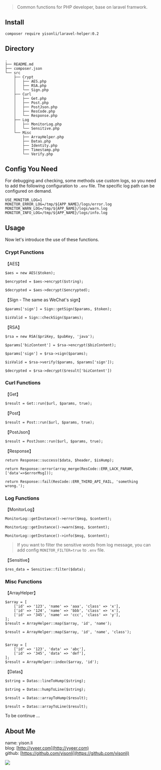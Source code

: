 > Common functions for PHP developer, base on laravel framwork.

## Install
```
composer require yisonli/laravel-helper:0.2
```

## Directory
```
.
├── README.md
├── composer.json
└── src
    ├── Crypt
    │   ├── AES.php
    │   ├── RSA.php
    │   └── Sign.php
    ├── Curl
    │   ├── Get.php
    │   ├── Post.php
    │   ├── PostJson.php
    │   ├── ResCode.php
    │   └── Response.php
    ├── Log
    │   ├── MonitorLog.php
    │   └── Sensitive.php
    └── Misc
        ├── ArrayHelper.php
        ├── Datas.php
        ├── Identity.php
        ├── Timestamp.php
        └── Verify.php
```

## Config You Need
For debugging and checking, some methods use custom logs, so you need to add the following configuration to `.env` file. The specific log path can be configured on demand.

```
USE_MONITOR_LOG=1
MONITOR_ERROR_LOG=/tmp/${APP_NAME}/logs/error.log
MONITOR_WARN_LOG=/tmp/${APP_NAME}/logs/warn.log
MONITOR_INFO_LOG=/tmp/${APP_NAME}/logs/info.log
```

## Usage
Now let's introduce the use of these functions.

### Crypt Functions 
【AES】

```
$aes = new AES($token);

$encrypted = $aes->encrypt($string);

$decrypted = $aes->decrypt($encrypted);
```

【Sign - The same as WeChat's sign】

```
$params['sign'] = Sign::getSign($params, $token);

$isValid = Sign::checkSign($params);
```

【RSA】

```
$rsa = new RSA($priKey, $pubKey, 'java');

$params['bizContent'] = $rsa->encrypt($bizContent);

$params['sign'] = $rsa->sign($params);
        
$isValid = $rsa->verify($params, $params['sign']);

$decrypted = $rsa->decrypt($result['bizContent'])
```


### Curl Functions 
【Get】

```
$result = Get::run($url, $params, true);
```

【Post】

```
$result = Post::run($url, $params, true);
```

【PostJson】

```
$result = PostJson::run($url, $params, true);
```

【Response】

```
return Response::success($data, $header, $isHump);

return Response::error(array_merge(ResCode::ERR_LACK_PARAM, ['data'=>$errorMsg]));

return Response::fail(ResCode::ERR_THIRD_API_FAIL, 'something wrong.');
```


### Log Functions 
【MonitorLog】

```
MonitorLog::getInstance()->error($msg, $content);

MonitorLog::getInstance()->warn($msg, $content);

MonitorLog::getInstance()->info($msg, $content);
```
> If you want to filter the sensitive words from log message, you can add config `MONITOR_FILTER=true` to `.env` file. 


【Sensitive】

```
$res_data = Sensitive::filter($data);
```


### Misc Functions 
【ArrayHelper】

```
$array = [
    ['id' => '123', 'name' => 'aaa', 'class' => 'x'],
    ['id' => '124', 'name' => 'bbb', 'class' => 'x'],
    ['id' => '345', 'name' => 'ccc', 'class' => 'y'],
];
$result = ArrayHelper::map($array, 'id', 'name');

$result = ArrayHelper::map($array, 'id', 'name', 'class');


$array = [
    ['id' => '123', 'data' => 'abc'],
    ['id' => '345', 'data' => 'def'],
];
$result = ArrayHelper::index($array, 'id');
```

【Datas】

```
$string = Datas::lineToHump($string);

$string = Datas::humpToLine($string);

$result = Datas::arrayToHump($result);

$result = Datas::arrayToLine($result);
```

To be continue ... 


## About Me
name: yison.li  
blog: [http://yyeer.com](http://yyeer.com)  
github: [https://github.com/yisonli](https://github.com/yisonli)

![](http://yyeer.com/assets/img/YisonWechat.png)
